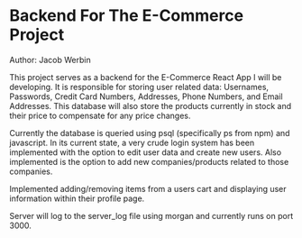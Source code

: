 <h1>Backend For The E-Commerce Project</h1>

<p>Author: Jacob Werbin</p>

<p>This project serves as a backend for the E-Commerce React App I will be developing. It is responsible for storing user related data: Usernames, Passwords, Credit Card Numbers, Addresses, Phone Numbers, and Email Addresses.  This database will also store the products currently in stock and their price to compensate for any price changes.</p>

<p>Currently the database is queried using psql (specifically ps from npm) and javascript. In its current state, a very crude login system has been implemented with the option to edit user data and create new users. Also implemented is the option to add new companies/products related to those companies.</p>

<p>Implemented adding/removing items from a users cart and displaying user information within their profile page.</p>

<p>Server will log to the server_log file using morgan and currently runs on port 3000.</p>